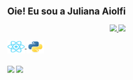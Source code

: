## Oie! Eu sou a Juliana Aiolfi 

<div align="center">
  <a href="https://github.com/julianaaiolfi">
  <img height="170em" src="https://github-readme-stats.vercel.app/api?username=julianaaiolfi&show_icons=true&theme=synthwave&include_all_commits=true&count_private=true"/>
  <img height="170em" src="https://github-readme-stats.vercel.app/api/top-langs/?username=julianaaiolfi&layout=compact&langs_count=7&theme=synthwave"/>
</div>
  
  <div style="display: inline_block"><br>
  <img align="center" alt="ju-React" height="30" width="40" src="https://raw.githubusercontent.com/devicons/devicon/master/icons/react/react-original.svg">
  <img align="center" alt="ju-Python" height="30" width="40" src="https://raw.githubusercontent.com/devicons/devicon/master/icons/python/python-original.svg">
    
  ##
  
<div>  
  <a href="https://www.linkedin.com/in/juliana-silva-aiolfi/" target="_blank"><img src="https://img.shields.io/badge/-LinkedIn-%230077B5?style=for-the-badge&logo=linkedin&logoColor=white" target="_blank"></a> 
  <a href = "mailto:aiolfi.juliana@gmail.com"><img src="https://img.shields.io/badge/Gmail-D14836?style=for-the-badge&logo=gmail&logoColor=white" target="_blank"></a>
  

